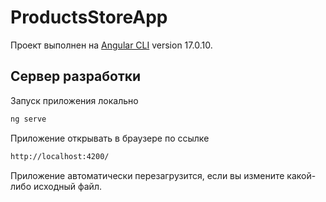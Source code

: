 # ProductsStoreApp

Проект выполнен на [Angular CLI](https://github.com/angular/angular-cli) version 17.0.10.

## Сервер разработки

Запуск приложения локально
```js
ng serve
``` 

Приложение открывать в браузере по ссылке 
```html
http://localhost:4200/
```


Приложение автоматически перезагрузится, если вы измените какой-либо исходный файл.


